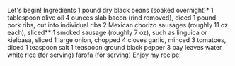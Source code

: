 Let's begin!
Ingredients
1 pound dry black beans (soaked overnight)*
1 tablespoon olive oil
4 ounces slab bacon (rind removed), diced
1 pound pork ribs, cut into individual ribs
2 Mexican chorizo sausages (roughly 11 oz each), sliced**
1 smoked sausage (roughly 7 oz), such as linguica or kielbasa, sliced
1 large onion, chopped
4 cloves garlic, minced
3 tomatoes, diced
1 teaspoon salt
1 teaspoon ground black pepper
3 bay leaves
water
white rice (for serving)
farofa (for serving)
Enjoy my recipe!